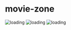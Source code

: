 # movie-zone
<img src="https://res.cloudinary.com/radheshyam11/image/upload/v1670162572/csb-yh7sh5.netlify.app__beyjed.png" alt="loading"/>
<img src="https://res.cloudinary.com/radheshyam11/image/upload/v1670162574/csb-yh7sh5.netlify.app__1_dqrhu0.png" alt="loading"/>
<img src="https://res.cloudinary.com/radheshyam11/image/upload/v1670162574/csb-yh7sh5.netlify.app__2_mnq2ga.png" alt="loading"/>
